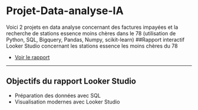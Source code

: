 # Projet-Data-analyse-IA
Voici 2 projets en data analyse concernant des factures impayées et la recherche de stations essence moins chères dans le 78 (utilisation de Python, SQL, Bigquery, Pandas, Numpy, scikit-learn)
##Rapport interactif Looker Studio concernant les stations essence les moins chères du 78
- [Voir le rapport](https://lookerstudio.google.com/reporting/ec3507d6-3e74-477a-8610-dec6b01b06af)
- ---
## Objectifs du rapport Looker Studio
- Préparation des données avec SQL
- Visualisation modernes avec Looker Studio
